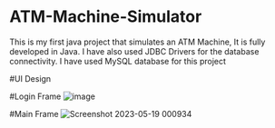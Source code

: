 # ATM-Machine-Simulator
This is my first java project that simulates an ATM Machine, It is fully developed in Java.
I have also used JDBC Drivers for the database connectivity. I have used MySQL database for this project

#UI Design

#Login Frame
![image](https://github.com/atharvdange618/ATM-Machine-Simulator/assets/103875845/3e84d3e7-6032-45bc-b586-6283c4fbda84)

#Main Frame
![Screenshot 2023-05-19 000934](https://github.com/atharvdange618/ATM-Machine-Simulator/assets/103875845/1bbee7ca-bd0a-4904-8708-707e5d19774f)

